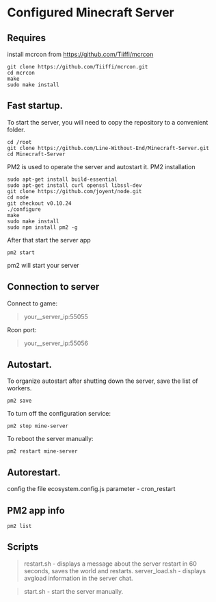 # Configured Minecraft Server

## Requires
install mcrcon from https://github.com/Tiiffi/mcrcon
```
git clone https://github.com/Tiiffi/mcrcon.git
cd mcrcon
make
sudo make install
```
## Fast startup.
To start the server, you will need to copy the repository to a convenient folder.
```
cd /root
git clone https://github.com/Line-Without-End/Minecraft-Server.git
cd Minecraft-Server
```
PM2 is used to operate the server and autostart it.
PM2 installation 
```
sudo apt-get install build-essential
sudo apt-get install curl openssl libssl-dev
git clone https://github.com/joyent/node.git
cd node
git checkout v0.10.24
./configure
make
sudo make install
sudo npm install pm2 -g
```
After that start the server app
```
pm2 start
```
pm2 will start your server
## Connection to server
Connect to game:
> your__server_ip:55055

Rcon port:
> your__server_ip:55056
## Autostart.
To organize autostart after shutting down the server, save the list of workers.
```
pm2 save
```
To turn off the configuration service:
```
pm2 stop mine-server
```
To reboot the server manually:
```
pm2 restart mine-server
```
## Autorestart.
config the file ecosystem.config.js parameter - cron_restart
## PM2 app info
```
pm2 list
```
## Scripts
> restart.sh - displays a message about the server restart in 60 seconds, saves the world and restarts.
> server_load.sh - displays avgload information in the server chat.

> start.sh - start the server manually.